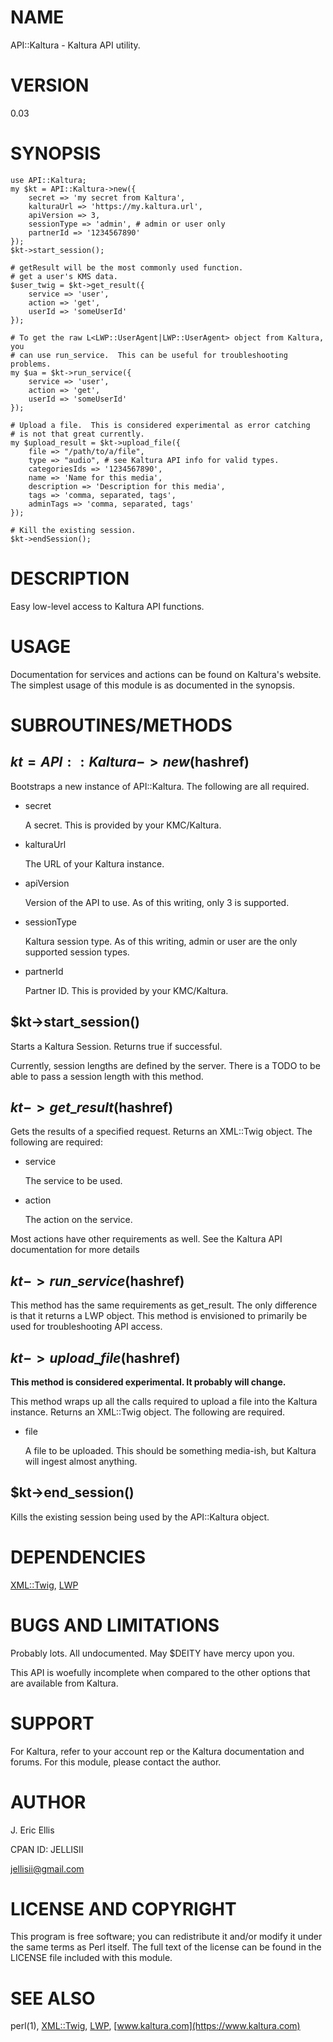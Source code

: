 # NAME

API::Kaltura - Kaltura API utility.

# VERSION

0.03

# SYNOPSIS

    use API::Kaltura;
    my $kt = API::Kaltura->new({
        secret => 'my secret from Kaltura',
        kalturaUrl => 'https://my.kaltura.url',
        apiVersion => 3,
        sessionType => 'admin', # admin or user only
        partnerId => '1234567890'
    });
    $kt->start_session();
    
    # getResult will be the most commonly used function.
    # get a user's KMS data.
    $user_twig = $kt->get_result({
        service => 'user',
        action => 'get',
        userId => 'someUserId'
    });
    
    # To get the raw L<LWP::UserAgent|LWP::UserAgent> object from Kaltura, you 
    # can use run_service.  This can be useful for troubleshooting problems.
    my $ua = $kt->run_service({
        service => 'user',
        action => 'get',
        userId => 'someUserId'
    });
    
    # Upload a file.  This is considered experimental as error catching
    # is not that great currently.
    my $upload_result = $kt->upload_file({
        file => "/path/to/a/file",
        type => "audio", # see Kaltura API info for valid types.
        categoriesIds => '1234567890',
        name => 'Name for this media',
        description => 'Description for this media',
        tags => 'comma, separated, tags',
        adminTags => 'comma, separated, tags'
    });
    
    # Kill the existing session.
    $kt->endSession();

# DESCRIPTION

Easy low-level access to Kaltura API functions.

# USAGE

Documentation for services and actions can be found on Kaltura's website.
The simplest usage of this module is as documented in the synopsis.

# SUBROUTINES/METHODS

## $kt = API::Kaltura->new($hashref)

Bootstraps a new instance of API::Kaltura.  The following are all
required.

- secret

    A secret.  This is provided by your KMC/Kaltura.    

- kalturaUrl

    The URL of your Kaltura instance.

- apiVersion

    Version of the API to use.  As of this writing, only 3 is supported.

- sessionType

    Kaltura session type.  As of this writing, admin or user are the only
    supported session types.

- partnerId

    Partner ID.  This is provided by your KMC/Kaltura.

## $kt->start\_session()

Starts a Kaltura Session.  Returns true if successful.

Currently, session lengths are defined by the server.  There is a TODO to
be able to pass a session length with this method.

## $kt->get\_result($hashref)

Gets the results of a specified request.  Returns an XML::Twig object. The
following are required:

- service

    The service to be used.

- action

    The action on the service.

Most actions have other requirements as well.  See the Kaltura API
documentation for more details

## $kt->run\_service($hashref)

This method has the same requirements as get\_result.  The only difference
is that it returns a LWP object.  This method is envisioned to primarily
be used for troubleshooting API access.

## $kt->upload\_file($hashref)

**This method is considered experimental.  It probably will change.**

This method wraps up all the calls required to upload a file into the
Kaltura instance.  Returns an XML::Twig object.  The following are required.

- file

    A file to be uploaded.  This should be something media-ish, but Kaltura
    will ingest almost anything.  

## $kt->end\_session()

Kills the existing session being used by the API::Kaltura object.  

# DEPENDENCIES

[XML::Twig](https://metacpan.org/pod/XML::Twig), [LWP](https://metacpan.org/pod/LWP)

# BUGS AND LIMITATIONS

Probably lots.  All undocumented.  May $DEITY have mercy upon you.

This API is woefully incomplete when compared to the other options that
are available from Kaltura.  

# SUPPORT

For Kaltura, refer to your account rep or the Kaltura documentation and
forums.
For this module, please contact the author.

# AUTHOR

J. Eric Ellis

CPAN ID: JELLISII

jellisii@gmail.com

# LICENSE AND COPYRIGHT

This program is free software; you can redistribute
it and/or modify it under the same terms as Perl itself.
The full text of the license can be found in the
LICENSE file included with this module.

# SEE ALSO

perl(1), [XML::Twig](https://metacpan.org/pod/XML::Twig), [LWP](https://metacpan.org/pod/LWP),
[www.kaltura.com](https://www.kaltura.com)
